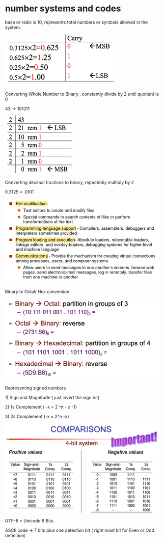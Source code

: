 # number systems and codes

base or radix is 10, represents total numbers or symbols allowed in the system. 

![](../.gitbook/assets/image%20%28137%29.png)

Converting Whole Number to Binary , constantly divide by 2 until quotient is 0

43 -&gt; 101011

![](../.gitbook/assets/image%20%2853%29.png)

Converting decimal fractions to binary, repeatedly multiply by 2 

0.3125 = .0101

![](../.gitbook/assets/image%20%28138%29.png)

Binary to Octal/ Hex conversion 

![](../.gitbook/assets/image%20%2858%29.png)

Representing signed numbers

1\) Sign and Magnitude  \( just invert the sign bit\)

2\) 1s Complement \( -x = 2 ^n - x -1\)

3\) 2s Complement \(-x = 2^n -x\)

![](../.gitbook/assets/image%20%2870%29.png)



UTF-8 = Unicode 8 Bits.

ASCII code -&gt; 7 bits plus one detection bit \( right most bit for Even or Odd definition\)

